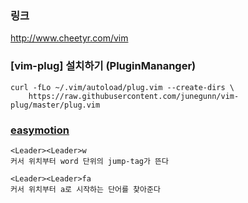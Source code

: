 


### 링크
http://www.cheetyr.com/vim


### [vim-plug] 설치하기 (PluginMananger)

```
curl -fLo ~/.vim/autoload/plug.vim --create-dirs \
    https://raw.githubusercontent.com/junegunn/vim-plug/master/plug.vim
```



### [easymotion](https://github.com/easymotion/vim-easymotion)
```
<Leader><Leader>w
커서 위치부터 word 단위의 jump-tag가 뜬다
```

```
<Leader><Leader>fa
커서 위치부터 a로 시작하는 단어를 찾아준다
```



